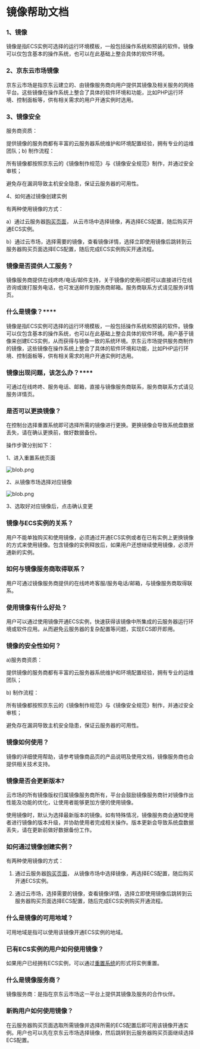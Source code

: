 # **镜像帮助文档**

### 1、镜像

镜像是指ECS实例可选择的运行环境模板，一般包括操作系统和预装的软件。镜像可以仅包含基本的操作系统，也可以在此基础上整合具体的软件环境。

### 2、京东云市场镜像

京东云市场是指京东云建立的、由镜像服务商向用户提供其镜像及相关服务的网络平台。这些镜像在操作系统上整合了具体的软件环境和功能，比如PHP运行环境、控制面板等，供有相关需求的用户开通实例时选用。

### 3、镜像安全

服务商资质：

提供镜像的服务商都有丰富的云服务器系统维护和环境配置经验，拥有专业的运维团队；b) 制作流程：

所有镜像都按照京东云的《镜像制作规范》与《镜像安全规范》制作，并通过安全审核；

避免存在漏洞导致主机安全隐患，保证云服务器的可用性。

4、如何通过镜像创建实例

有两种使用镜像的方式：

a）通过云服务器[购买页面](http://buy.aliyun.com/)， 从云市场中选择镜像，再选择ECS配置，随后购买开通ECS实例。

b）通过云市场，选择需要的镜像，查看镜像详情，选择立即使用镜像后跳转到云服务器购买页面选择ECS配置，随后完成ECS实例购买开通流程。

### **镜像是否提供人工服务？**

镜像服务商提供在线咚咚/电话/邮件支持，关于镜像的使用问题可以直接进行在线咨询或拨打服务电话，也可发送邮件到服务商邮箱。服务商联系方式请见服务详情页。

### **什么是镜像？******

镜像是指ECS实例可选择的运行环境模板，一般包括操作系统和预装的软件。镜像可以仅包含基本的操作系统，也可以在此基础上整合具体的软件环境。用户基于镜像来创建ECS实例，从而获得与镜像一致的系统环境。京东云市场提供服务商制作的镜像，这些镜像在操作系统上整合了具体的软件环境和功能，比如PHP运行环境、控制面板等，供有相关需求的用户开通实例时选用。

### **镜像出现问题，该怎么办？******

可通过在线咚咚、服务电话、邮箱，直接与镜像服务商联系，服务商联系方式请见服务详情页。

### **是否可以更换镜像？**

在控制台选择重置系统即可选择所需的镜像进行更换。更换镜像会导致系统盘数据丢失，请在确认更换前，做好数据备份。

操作步骤分别如下：

1、进入重置系统页面

![blob.png](https://img1.jcloudcs.com/cms/73678458-7f7e-4733-8d53-5446fedf13fb20171117174242.png)

2、从镜像市场选择对应镜像

![blob.png](https://img1.jcloudcs.com/cms/24e64409-5fe4-4c80-b8c0-893d2fc774a920171117174254.png)

3、选取好对应镜像后，点击确认变更

### **镜像与ECS实例的关系？**

用户不能单独购买和使用镜像，必须通过开通ECS实例或者在已有实例上更换镜像的方式来使用镜像。包含镜像的实例释放后，如果用户还想继续使用镜像，必须开通新的实例。

### **如何与镜像服务商取得联系？**

用户可通过镜像服务商提供的在线咚咚客服/服务电话/邮箱，与镜像服务商取得联系。

### **使用镜像有什么好处？**

用户可以通过使用镜像开通ECS实例，快速获得该镜像中所集成的云服务器运行环境或软件应用。从而避免云服务器的复杂配置等问题，实现ECS即开即用。

### **镜像的安全性如何？**

a)服务商资质：

提供镜像的服务商都有丰富的云服务器系统维护和环境配置经验，拥有专业的运维团队；

b) 制作流程：

所有镜像都按照京东云的《镜像制作规范》与《镜像安全规范》制作，并通过安全审核；

避免存在漏洞导致主机安全隐患，保证云服务器的可用性。

### **镜像如何使用？**

镜像的详细使用帮助，请参考镜像商品页的产品说明及使用文档，镜像服务商也会提供相关技术支持。

### **镜像是否会更新版本?**

云市场的所有镜像版权归属镜像服务商所有，平台会鼓励镜像服务商针对镜像作出性能及功能的优化，让使用者能够更加方便的使用镜像。

使用镜像时，默认为选择最新版本的镜像。如有特殊情况，镜像服务商会通知使用者进行镜像的版本升级，并协助使用者完成相关操作。版本更新会导致系统盘数据丢失，请在更新前做好数据备份工作。

### **如何通过镜像创建实例？**

有两种使用镜像的方式：

1. 通过云服务器[购买页面](http://buy.aliyun.com/)， 从镜像市场中选择镜像，再选择ECS配置，随后购买开通ECS实例。

2. 通过云市场，选择需要的镜像，查看镜像详情，选择立即使用镜像后跳转到云服务器购买页面选择ECS配置，随后完成ECS实例购买开通流程。

### **什么是镜像的可用地域？**

可用地域是指可以使用该镜像开通ECS实例的地域。

### 已有ECS实例的用户如何使用镜像？

如果用户已经拥有ECS实例，可以通过[重置系统](http://help.aliyun.com/view/11108189_13435137.html)的形式将实例重置。

### **什么是镜像服务商？**

镜像服务商：是指在京东云市场这一平台上提供其镜像及服务的合作伙伴。

### **新购用户如何使用镜像？**

在云服务器购买页面选取所需镜像并选择所需的ECS配置后即可用该镜像开通实例。用户也可以先在京东云市场选择镜像，然后跳转到云服务器购买页面继续选择ECS配置。